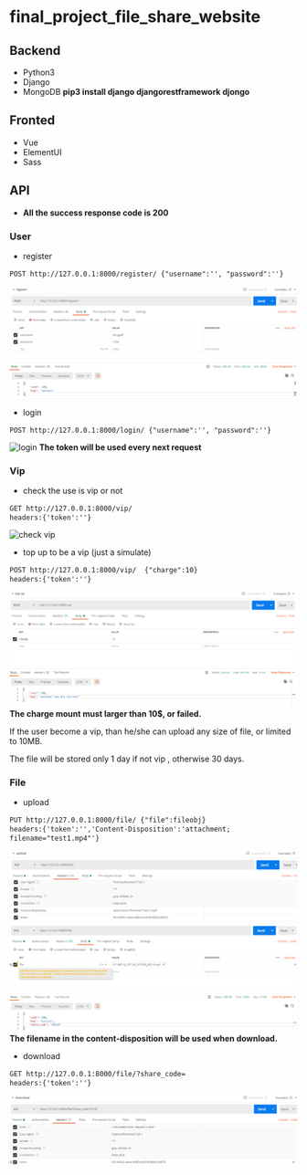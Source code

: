 # final_project_file_share_website


## Backend
- Python3
- Django
- MongoDB
**pip3 install django djangorestframework djongo**

## Fronted
- Vue
- ElementUI
- Sass

## API
-  **All the success response code is 200**

### User
-  register
```shell script
POST http://127.0.0.1:8000/register/ {"username":'', "password":''}
```
![register](img/Snipaste_2020-07-28_01-13-27.png)

- login
```shell script
POST http://127.0.0.1:8000/login/ {"username":'', "password":''}
```
![login](img/Snipaste_2020-07-28_01-16-26.png)
**The token will be used every next request**

### Vip
- check the use is vip or not
```shell script
GET http://127.0.0.1:8000/vip/
headers:{'token':''}
```
![check vip](img/Snipaste_2020-07-28_01-20-26.png)

- top up to be a vip (just a simulate)
```shell script
POST http://127.0.0.1:8000/vip/  {"charge":10} 
headers:{'token':''}
```
![top up](img/Snipaste_2020-07-28_01-28-54.png)
**The charge mount must larger than 10$, or failed.**

If the user become a vip, than he/she can upload any size of file, or limited to 10MB. 

The file will be stored only 1 day if not vip , otherwise 30 days.

### File
- upload
```shell script
PUT http://127.0.0.1:8000/file/ {"file":fileobj}
headers:{'token':'','Content-Disposition':'attachment; filename="test1.mp4"'}
```
![upload header](img/Snipaste_2020-07-28_01-32-42.png)
![upload body](img/Snipaste_2020-07-28_01-32-50.png)
**The filename in the content-disposition will be used when download.**

- download
```shell script
GET http://127.0.0.1:8000/file/?share_code=
headers:{'token':''}
```
![download](img/Snipaste_2020-07-28_01-36-45.png)